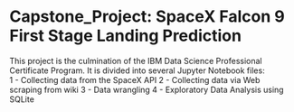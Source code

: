 # Capstone_Project: SpaceX Falcon 9 First Stage Landing Prediction
This project is the culmination of the IBM Data Science Professional Certificate Program.
It is divided into several Jupyter Notebook files:\
  1 - Collecting data from the SpaceX API
  2 - Collecting data via Web scraping from wiki
  3 - Data wrangling
  4 - Exploratory Data Analysis using SQLite
